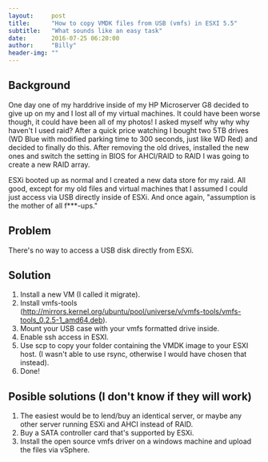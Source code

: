 ```yaml
---
layout:     post
title:      "How to copy VMDK files from USB (vmfs) in ESXI 5.5"
subtitle:   "What sounds like an easy task"
date:       2016-07-25 06:20:00
author:     "Billy"
header-img: ""
---
```

## Background
One day one of my harddrive inside of my HP Microserver G8 decided to give up on my and I lost all of my virtual machines. It could have been worse though, it could have been all of my photos!
I asked myself why why why haven't I used raid? 
After a quick price watching I bought two 5TB drives (WD Blue with modified parking time to 300 seconds, just like WD Red) and decided to finally do this.
After removing the old drives, installed the new ones and switch the setting in BIOS for AHCI/RAID to RAID I was going to create a new RAID array.

ESXi booted up as normal and I created a new data store for my raid.
All good, except for my old files and virtual machines that I assumed I could just access via USB directly inside of ESXi. And once again, "assumption is the mother of all f***-ups."

## Problem
There's no way to access a USB disk directly from ESXi.

## Solution
1. Install a new VM (I called it migrate).
2. Install vmfs-tools (http://mirrors.kernel.org/ubuntu/pool/universe/v/vmfs-tools/vmfs-tools_0.2.5-1_amd64.deb).
3. Mount your USB case with your vmfs formatted drive inside.
4. Enable ssh access in ESXI.
5. Use scp to copy your folder containing the VMDK image to your ESXI host. (I wasn't able to use rsync, otherwise I would have chosen that instead).
6. Done!

## Posible solutions (I don't know if they will work)
1. The easiest would be to lend/buy an identical server, or maybe any other server running ESXi and AHCI instead of RAID.
2. Buy a SATA controller card that's supported by ESXi.
3. Install the open source vmfs driver on a windows machine and upload the files via vSphere.